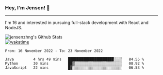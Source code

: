 ### Hey, I'm Jensen! 👋

---

I'm 16 and interested in pursuing full-stack development with React and NodeJS.

![jensenzhng's Github Stats](https://github-readme-stats.vercel.app/api?username=jensenzhng&theme=dark&show_icons=true&count_private=true)
<br />
[![wakatime](https://wakatime.com/badge/user/cbfc263d-3611-4e36-8278-8fad45fe3f62.svg)](https://wakatime.com/@cbfc263d-3611-4e36-8278-8fad45fe3f62)

<!--START_SECTION:waka-->

```text
From: 16 November 2022 - To: 23 November 2022

Java         4 hrs 49 mins   █████████████████████░░░░   84.55 %
Python       30 mins         ██▒░░░░░░░░░░░░░░░░░░░░░░   08.92 %
JavaScript   22 mins         █▓░░░░░░░░░░░░░░░░░░░░░░░   06.53 %
```

<!--END_SECTION:waka-->
